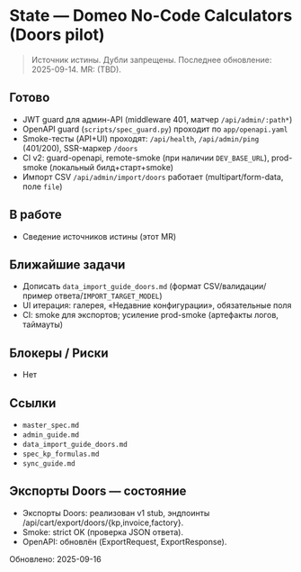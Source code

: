 # State — Domeo No-Code Calculators (Doors pilot)

> Источник истины. Дубли запрещены. Последнее обновление: 2025-09-14. MR: (TBD).

## Готово
- JWT guard для админ-API (middleware 401, матчер `/api/admin/:path*`)
- OpenAPI guard (`scripts/spec_guard.py`) проходит по `app/openapi.yaml`
- Smoke-тесты (API+UI) проходят: `/api/health`, `/api/admin/ping` (401/200), SSR-маркер `/doors`
- CI v2: guard-openapi, remote-smoke (при наличии `DEV_BASE_URL`), prod-smoke (локальный билд+старт+smoke)
- Импорт CSV `/api/admin/import/doors` работает (multipart/form-data, поле `file`)

## В работе
- Сведение источников истины (этот MR)

## Ближайшие задачи
- Дописать `data_import_guide_doors.md` (формат CSV/валидации/пример ответа/`IMPORT_TARGET_MODEL`)
- UI итерация: галерея, «Недавние конфигурации», обязательные поля
- CI: smoke для экспортов; усиление prod-smoke (артефакты логов, таймауты)

## Блокеры / Риски
- Нет

## Ссылки
- `master_spec.md`
- `admin_guide.md`
- `data_import_guide_doors.md`
- `spec_kp_formulas.md`
- `sync_guide.md`

## Экспорты Doors — состояние

- Экспорты Doors: реализован v1 stub, эндпоинты /api/cart/export/doors/{kp,invoice,factory}.
- Smoke: strict OK (проверка JSON ответа).
- OpenAPI: обновлён (ExportRequest, ExportResponse).

Обновлено: 2025-09-16
